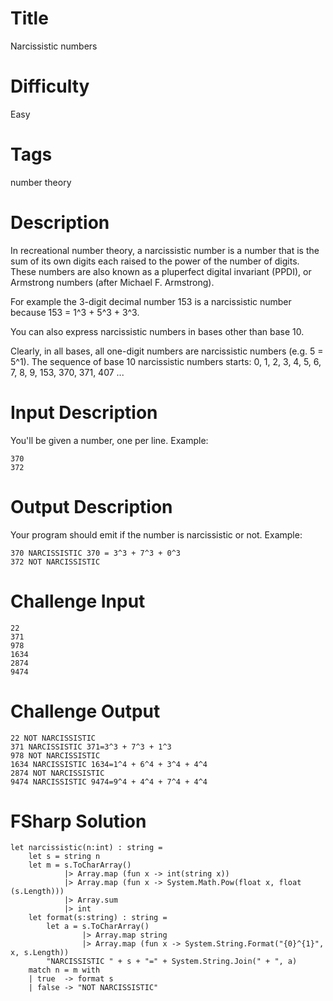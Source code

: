 # Title

Narcissistic numbers

# Difficulty

Easy

# Tags

number theory

# Description

In recreational number theory, a narcissistic number is a number that is the sum of its own digits each raised to the power of the number of digits. These numbers are also known as a pluperfect digital invariant (PPDI), or Armstrong numbers (after Michael F. Armstrong). 

For example the 3-digit decimal number 153 is a narcissistic number because 153 = 1^3 + 5^3 + 3^3.

You can also express narcissistic numbers in bases other than base 10. 

Clearly, in all bases, all one-digit numbers are narcissistic numbers (e.g. 5 = 5^1). The sequence of base 10 narcissistic numbers starts: 0, 1, 2, 3, 4, 5, 6, 7, 8, 9, 153, 370, 371, 407 ... 

# Input Description

You'll be given a number, one per line. Example:

	370
	372

# Output Description

Your program should emit if the number is narcissistic or not. Example:

	370 NARCISSISTIC 370 = 3^3 + 7^3 + 0^3
	372 NOT NARCISSISTIC

# Challenge Input

	22
	371
	978
	1634
	2874
	9474

# Challenge Output

	22 NOT NARCISSISTIC
	371 NARCISSISTIC 371=3^3 + 7^3 + 1^3
	978 NOT NARCISSISTIC
	1634 NARCISSISTIC 1634=1^4 + 6^4 + 3^4 + 4^4
	2874 NOT NARCISSISTIC
	9474 NARCISSISTIC 9474=9^4 + 4^4 + 7^4 + 4^4

# FSharp Solution

	let narcissistic(n:int) : string = 
		let s = string n
		let m = s.ToCharArray()
				|> Array.map (fun x -> int(string x)) 
				|> Array.map (fun x -> System.Math.Pow(float x, float (s.Length)))
				|> Array.sum 
				|> int
		let format(s:string) : string =
			let a = s.ToCharArray()
					|> Array.map string
					|> Array.map (fun x -> System.String.Format("{0}^{1}", x, s.Length))
			"NARCISSISTIC " + s + "=" + System.String.Join(" + ", a)
		match n = m with
		| true  -> format s
		| false -> "NOT NARCISSISTIC"
